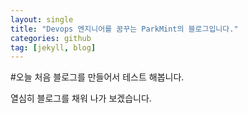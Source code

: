 ```yaml
---
layout: single
title: "Devops 엔지니어를 꿈꾸는 ParkMint의 블로그입니다."
categories: github
tag: [jekyll, blog]
---
```



#오늘 처음 블로그를 만들어서 테스트 해봅니다.

열심히 블로그를 채워 나가 보겠습니다.
